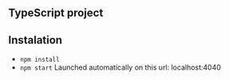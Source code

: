 ## TypeScript project

## Instalation
 - ```npm install```
 - ```npm start```
Launched automatically on this url:
localhost:4040
